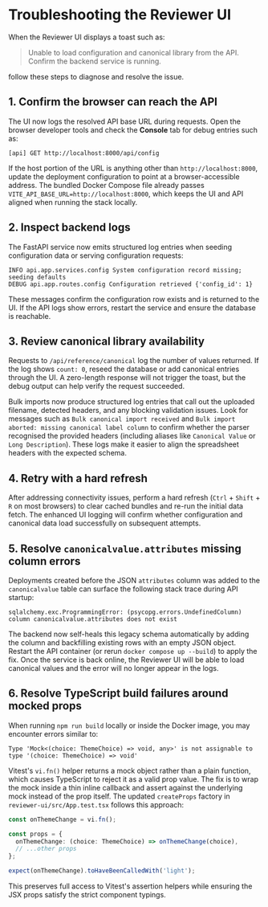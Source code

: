 # Troubleshooting the Reviewer UI

When the Reviewer UI displays a toast such as:

> Unable to load configuration and canonical library from the API. Confirm the backend service is running.

follow these steps to diagnose and resolve the issue.

## 1. Confirm the browser can reach the API

The UI now logs the resolved API base URL during requests. Open the browser developer tools and check the **Console** tab for debug entries such as:

```
[api] GET http://localhost:8000/api/config
```

If the host portion of the URL is anything other than `http://localhost:8000`, update the deployment configuration to point at a browser-accessible address. The bundled Docker Compose file already passes `VITE_API_BASE_URL=http://localhost:8000`, which keeps the UI and API aligned when running the stack locally.

## 2. Inspect backend logs

The FastAPI service now emits structured log entries when seeding configuration data or serving configuration requests:

```
INFO api.app.services.config System configuration record missing; seeding defaults
DEBUG api.app.routes.config Configuration retrieved {'config_id': 1}
```

These messages confirm the configuration row exists and is returned to the UI. If the API logs show errors, restart the service and ensure the database is reachable.

## 3. Review canonical library availability

Requests to `/api/reference/canonical` log the number of values returned. If the log shows `count: 0`, reseed the database or add canonical entries through the UI. A zero-length response will not trigger the toast, but the debug output can help verify the request succeeded.

Bulk imports now produce structured log entries that call out the uploaded filename, detected headers, and any blocking
validation issues. Look for messages such as `Bulk canonical import received` and `Bulk import aborted: missing canonical label
column` to confirm whether the parser recognised the provided headers (including aliases like `Canonical Value` or `Long
Description`). These logs make it easier to align the spreadsheet headers with the expected schema.

## 4. Retry with a hard refresh

After addressing connectivity issues, perform a hard refresh (`Ctrl` + `Shift` + `R` on most browsers) to clear cached bundles and re-run the initial data fetch. The enhanced UI logging will confirm whether configuration and canonical data load successfully on subsequent attempts.

## 5. Resolve `canonicalvalue.attributes` missing column errors

Deployments created before the JSON `attributes` column was added to the `canonicalvalue` table can surface the following stack trace during API startup:

```
sqlalchemy.exc.ProgrammingError: (psycopg.errors.UndefinedColumn) column canonicalvalue.attributes does not exist
```

The backend now self-heals this legacy schema automatically by adding the column and backfilling existing rows with an empty JSON object. Restart the API container (or rerun `docker compose up --build`) to apply the fix. Once the service is back online, the Reviewer UI will be able to load canonical values and the error will no longer appear in the logs.

## 6. Resolve TypeScript build failures around mocked props

When running `npm run build` locally or inside the Docker image, you may encounter errors similar to:

```
Type 'Mock<(choice: ThemeChoice) => void, any>' is not assignable to type '(choice: ThemeChoice) => void'
```

Vitest's `vi.fn()` helper returns a mock object rather than a plain function, which causes TypeScript to reject it as a valid prop value. The fix is to wrap the mock inside a thin inline callback and assert against the underlying mock instead of the prop itself. The updated `createProps` factory in `reviewer-ui/src/App.test.tsx` follows this approach:

```ts
const onThemeChange = vi.fn();

const props = {
  onThemeChange: (choice: ThemeChoice) => onThemeChange(choice),
  // ...other props
};

expect(onThemeChange).toHaveBeenCalledWith('light');
```

This preserves full access to Vitest's assertion helpers while ensuring the JSX props satisfy the strict component typings.
